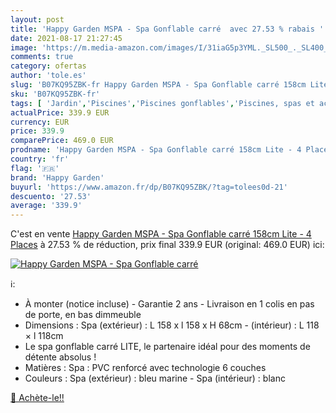 ```yaml
---
layout: post
title: 'Happy Garden MSPA - Spa Gonflable carré  avec 27.53 % rabais '
date: 2021-08-17 21:27:45
image: 'https://m.media-amazon.com/images/I/31iaG5p3YML._SL500_._SL400_.jpg'
comments: true
category: ofertas
author: 'tole.es'
slug: 'B07KQ95ZBK-fr Happy Garden MSPA - Spa Gonflable carré 158cm Lite - 4 Places'
sku: 'B07KQ95ZBK-fr'
tags: [ 'Jardin','Piscines','Piscines gonflables','Piscines, spas et accessoires','happy garden', ]
actualPrice: 339.9 EUR
currency: EUR
price: 339.9
comparePrice: 469.0 EUR
prodname: 'Happy Garden MSPA - Spa Gonflable carré 158cm Lite - 4 Places'
country: 'fr'
flag: '🇫🇷'
brand: 'Happy Garden'
buyurl: 'https://www.amazon.fr/dp/B07KQ95ZBK/?tag=tolees0d-21'
descuento: '27.53'
average: '339.9'
---
```


C'est en vente [Happy Garden MSPA - Spa Gonflable carré 158cm Lite - 4 Places](https://www.amazon.fr/dp/B07KQ95ZBK/?tag=tolees0d-21)  à  27.53 % de réduction, prix final  339.9 EUR (original: 469.0 EUR) ici:

[![Happy Garden MSPA - Spa Gonflable carré ](https://m.media-amazon.com/images/I/31iaG5p3YML._SL500_._SL400_.jpg)](https://www.amazon.fr/dp/B07KQ95ZBK/?tag=tolees0d-21)

ℹ️:

- À monter (notice incluse) - Garantie 2 ans - Livraison en 1 colis en pas de porte, en bas dimmeuble
- Dimensions : Spa (extérieur) : L 158 x l 158 x H 68cm - (intérieur) : L 118 × l 118cm
- Le spa gonflable carré LITE, le partenaire idéal pour des moments de détente absolus !
- Matières : Spa : PVC renforcé avec technologie 6 couches
- Couleurs : Spa (extérieur) : bleu marine - Spa (intérieur) : blanc

[🛒 Achète-le!!](https://www.amazon.fr/dp/B07KQ95ZBK/?tag=tolees0d-21)
